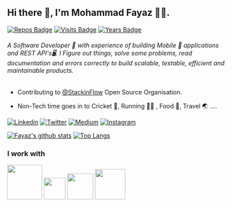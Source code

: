 ## Hi there 👋, I'm Mohammad Fayaz 🧑‍💻.

[![Repos Badge](https://badges.pufler.dev/repos/fayaz07)](https://badges.pufler.dev) [![Visits Badge](https://badges.pufler.dev/visits/fayaz07/fayaz07)](https://badges.pufler.dev) [![Years Badge](https://badges.pufler.dev/years/fayaz07)](https://badges.pufler.dev)

###### A Software Developer 🚀 with experience of building Mobile 📱 applications and REST API's🖥. I Figure out things, solve some problems, read documentation and errors correctly to build scalable, testable, efficient and maintainable products. 


* Contributing to [@StackinFlow](https://github.com/stackinflow) Open Source Organisation.

* Non-Tech time goes in to  Cricket 🏏, Running 🏃‍♂️ , Food 🍜, Travel 🌏 ....


[![Linkedin](https://img.shields.io/badge/LinkedIn-blue.svg?style=for-the-badge&logo=linkedin)](https://www.linkedin.com/in/fayaz07/)
[![Twitter](https://img.shields.io/badge/Twitter-skyblue.svg?style=for-the-badge&logo=twitter)](https://twitter.com/fayaz7_)
[![Medium](https://img.shields.io/badge/medium-black.svg?style=for-the-badge&logo=medium)](https://medium.com/@fayaz07)
[![Instagram](https://img.shields.io/badge/Instagram-gray.svg?style=for-the-badge&logo=instagram)](https://www.instagram.com/fayaz_7_/)

[![Fayaz's github stats](https://github-readme-stats.vercel.app/api?username=fayaz07&count_private=true&show_icons=true)](https://github.com/fayaz07/)  [![Top Langs](https://github-readme-stats.vercel.app/api/top-langs/?username=fayaz07&layout=compact&count_private=true)](https://github.com/fayaz07/)

### I work with

<img src="https://storage.googleapis.com/gweb-uniblog-publish-prod/images/Android_symbol_green_2.max-1500x1500.png" height="80px"/> <img src="https://flutter.dev/assets/flutter-lockup-1caf6476beed76adec3c477586da54de6b552b2f42108ec5bc68dc63bae2df75.png" height="50px"/>  <img src="https://upload.wikimedia.org/wikipedia/commons/thumb/d/d9/Node.js_logo.svg/1200px-Node.js_logo.svg.png" height="60px"/>  <img src="https://webassets.mongodb.com/_com_assets/cms/mongodb_logo1-76twgcu2dm.png" height="70px"/>  

<!--
<img src="https://cdn-media-1.freecodecamp.org/images/0*CPTNvq87xG-sUGdx.png" height="80px"/> <img src="https://jwt.io/img/logo-asset.svg" height="70px"/>
-->
